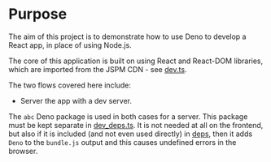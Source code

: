 # Purpose

The aim of this project is to demonstrate how to use Deno to develop a React app, in place of using Node.js.

The core of this application is built on using React and React-DOM libraries, which are imported from the JSPM CDN - see [dev.ts](/deps.ts).

The two flows covered here include:

- Server the app with a dev server.

The `abc` Deno package is used in both cases for a server. This package must be kept separate in [dev_deps.ts](/dev_deps.ts). It is not needed at all on the frontend, but also if it is included (and not even used directly) in [deps](/deps.ts), then it adds `Deno` to the `bundle.js` output and this causes undefined errors in the browser.
